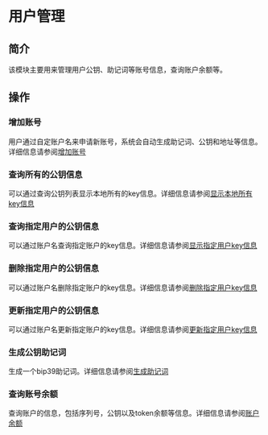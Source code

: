 # 用户管理

## 简介
该模块主要用来管理用户公钥、助记词等账号信息，查询账户余额等。

## 操作

### 增加账号
用户通过自定账户名来申请新账号，系统会自动生成助记词、公钥和地址等信息。详细信息请参阅[增加账号](../getting-start/command/account.html#id1)

### 查询所有的公钥信息
可以通过查询公钥列表显示本地所有的key信息。详细信息请参阅[显示本地所有key信息](../getting-start/command/account.html#id5)

### 查询指定用户的公钥信息
可以通过账户名查询指定账户的key信息。详细信息请参阅[显示指定用户key信息](../getting-start/command/account.html#id9)

### 删除指定用户的公钥信息
可以通过账户名删除指定账户的key信息。详细信息请参阅[删除指定用户key信息](../getting-start/command/account.html#13)

### 更新指定用户的公钥信息
可以通过账户名更新指定账户的key信息。详细信息请参阅[更新指定用户key信息](../getting-start/command/account.html#17)

### 生成公钥助记词
生成一个bip39助记词。详细信息请参阅[生成助记词](../getting-start/command/account.html#bip39)

### 查询账号余额
查询账户的信息，包括序列号，公钥以及token余额等信息。详细信息请参阅[账户余额](../getting-start/command/account.html#25)
